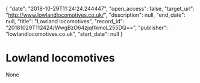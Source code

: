 {
  "date": "2018-10-29T11:24:24.244447", 
  "open_access": false, 
  "target_url": "http://www.lowlandlocomotives.co.uk/", 
  "description": null, 
  "end_date": null, 
  "title": "Lowland locomotives", 
  "record_id": "20181029T112424/WwgBzO64zjqfIkmoL255DQ==", 
  "publisher": "lowlandlocomotives.co.uk", 
  "start_date": null
}

# Lowland locomotives

None